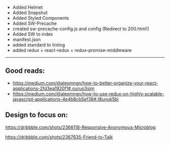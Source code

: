 - Added Helmet
- Added Snapshot
- Added Styled Components
- Added SW-Precache
- created sw-precache-config.js and config (Redirect to 200.html!)
- Added SW to index
- manifest.json
- added standard to linting
- added redux + react-redux + redux-promise-middleware

---

## Good reads:

- https://medium.com/@alexmngn/how-to-better-organize-your-react-applications-2fd3ea1920f1#.ouruo3sjm
- https://medium.com/@alexmngn/how-to-use-redux-on-highly-scalable-javascript-applications-4e4b8cb5ef38#.t8unuk5bi

## Design to focus on:
https://dribbble.com/shots/2366118-Responsive-Anonymous-Microblog

https://dribbble.com/shots/2367635-Friend-to-Talk
